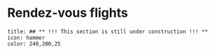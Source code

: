 # Rendez-vous flights
```ad-note
title: ## ** !!! This section is still under construction !!! **
icon: hammer
color: 240,200,25
```

<!-- Wakker section 15.1-15.4 -->